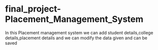 # final_project-Placement_Management_System
In this Placement management system we can add student details,college details,placement details and we can modify the data given and can be saved
